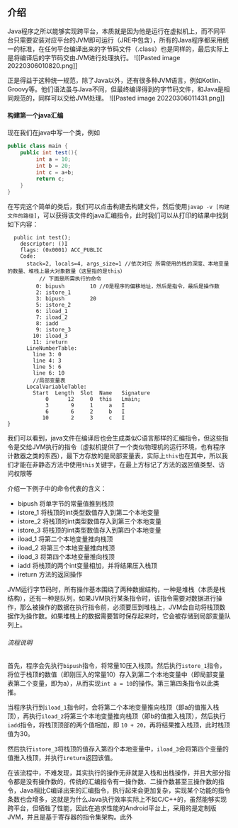 ## 介绍
Java程序之所以能够实现跨平台，本质就是因为他是运行在虚拟机上，而不同平台只需要安装对应平台的JVM即可运行（JRE中包含），所有的Java程序都采用统一的标准，在任何平台编译出来的字节码文件（.class）也是同样的，最后实际上是将编译后的字节码交由JVM进行处理执行。
![[Pasted image 20220306010820.png]]

正是得益于这种统一规范，除了Java以外，还有很多种JVM语言，例如Kotlin、Groovy等。他们语法虽与Java不同，但最终编译得到的字节码文件，和Java是相同规范的，同样可以交给JVM处理。
![[Pasted image 20220306011431.png]]

#### 构建第一个java汇编
现在我们在java中写一个类，例如
```java
public class main {  
    public int test(){  
         int a = 10;  
		 int b = 20;  
		 int c = a+b;  
		 return c;  
	}  
}
```

在写完这个简单的类后，我们可以点击构建去构建文件，然后使用`javap -v [构建文件的路径]`，可以获得该文件的java汇编指令，此时我们可以从打印的结果中找到如下内容：
```
  public int test();
    descriptor: ()I
    flags: (0x0001) ACC_PUBLIC
    Code:
      stack=2, locals=4, args_size=1 //依次对应 所需使用的栈的深度、本地变量的数量、堆栈上最大对象数量（这里指的是this）
		  // 下面是所需执行的命令
         0: bipush        10 //0是程序的偏移地址，然后是指令，最后是操作数
         2: istore_1
         3: bipush        20
         5: istore_2
         6: iload_1
         7: iload_2
         8: iadd
         9: istore_3
        10: iload_3
        11: ireturn
      LineNumberTable:
        line 3: 0
        line 4: 3
        line 5: 6
        line 6: 10
		//局部变量表
      LocalVariableTable:
        Start  Length  Slot  Name   Signature
            0      12     0  this   Lmain;
            3       9     1     a   I
            6       6     2     b   I
           10       2     3     c   I
}

```

我们可以看到，java文件在编译后也会生成类似C语言那样的汇编指令，但这些指令是交给JVM执行的指令（虚拟机提供了一个类似物理机的运行环境，也有程序计数器之类的东西），最下方存放的是局部变量表，实际上`this`也在其中，所以我们才能在非静态方法中使用`this`关键字，在最上方标记了方法的返回值类型、访问权限等

介绍一下例子中的命令代表的含义：
- bipush 将单字节的常量值推到栈顶
- istore_1 将栈顶的int类型数值存入到第二个本地变量
- istore_2 将栈顶的int类型数值存入到第三个本地变量
- istore_3 将栈顶的int类型数值存入到第四个本地变量
- iload_1 将第二个本地变量推向栈顶
- iload_2 将第三个本地变量推向栈顶
- iload_3 将第四个本地变量推向栈顶
- iadd 将栈顶的两个int变量相加，并将结果压入栈顶
- ireturn 方法的返回操作

JVM运行字节码时，所有操作基本围绕了两种数据结构，一种是堆栈（本质是栈结构），还有一种是队列，如果JVM执行某条指令时，该指令需要对数据进行操作，那么被操作的数据在执行指令前，必须要压到堆栈上，JVM会自动将栈顶数据作为操作数。如果堆栈上的数据需要暂时保存起来时，它会被存储到局部变量队列上。

###### 流程说明
首先，程序会先执行`bipush`指令，将常量10压入栈顶。然后执行`istore_1`指令，将位于栈顶的数值（即刚压入的常量10）存入到第二个本地变量中（即局部变量表第二个变量，即为a），从而实现`int a = 10`的操作。第三第四条指令以此类推。

当程序执行到`iload_1`指令时，会将第二个本地变量推向栈顶（即a的值推入栈顶），再执行`iload_2`将第三个本地变量推向栈顶（即b的值推入栈顶），然后执行`iadd`指令，将栈顶顶部的两个值相加，即 `10 + 20`，再将结果推入栈顶，此时栈顶值为30。

然后执行`istore_3`将栈顶的值存入第四个本地变量中，`iload_3`会将第四个变量的值推入栈顶，并执行`ireturn`返回该值。

在该流程中，不难发现，其实执行的操作无非就是入栈和出栈操作，并且大部分指令都是没有操作数的，传统的汇编指令有一操作数、二操作数甚至三操作数的指令，Java相比C编译出来的汇编指令，执行起来会更加复杂，实现某个功能的指令条数也会增多，这就是为什么Java执行效率实际上不如C/C++的，虽然能够实现跨平台，但牺牲了性能，因此在追求性能的Android平台上，采用的是定制版JVM，并且是基于寄存器的指令集架构。此外